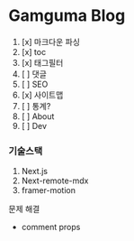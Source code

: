# Gamguma Blog

1. [x] 마크다운 파싱
2. [x] toc
3. [x] 태그필터
4. [ ] 댓글
5. [ ] SEO
6. [x] 사이트맵
7. [ ] 통계?
8. [ ] About
9. [ ] Dev

### 기술스택

1. Next.js
2. Next-remote-mdx
3. framer-motion

문제 해결

- comment props

